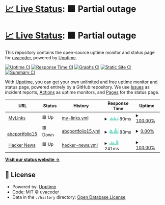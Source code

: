 # [📈 Live Status](https://uvacoder.github.io/monitorme): <!--live status--> **🟧 Partial outage**

# [📈 Live Status](https://uvacoder.github.io/monitorme): <!--live status--> **🟧 Partial outage**

This repository contains the open-source uptime monitor and status page for [uvacoder](https://abclinks.vercel.app/), powered by [Upptime](https://github.com/upptime/upptime).

[![Uptime CI](https://github.com/uvacoder/monitorme/workflows/Uptime%20CI/badge.svg)](https://github.com/uvacoder/monitorme/actions?query=workflow%3A%22Uptime+CI%22)
[![Response Time CI](https://github.com/uvacoder/monitorme/workflows/Response%20Time%20CI/badge.svg)](https://github.com/uvacoder/monitorme/actions?query=workflow%3A%22Response+Time+CI%22)
[![Graphs CI](https://github.com/uvacoder/monitorme/workflows/Graphs%20CI/badge.svg)](https://github.com/uvacoder/monitorme/actions?query=workflow%3A%22Graphs+CI%22)
[![Static Site CI](https://github.com/uvacoder/monitorme/workflows/Static%20Site%20CI/badge.svg)](https://github.com/uvacoder/monitorme/actions?query=workflow%3A%22Static+Site+CI%22)
[![Summary CI](https://github.com/uvacoder/monitorme/workflows/Summary%20CI/badge.svg)](https://github.com/uvacoder/monitorme/actions?query=workflow%3A%22Summary+CI%22)

With [Upptime](https://upptime.js.org), you can get your own unlimited and free uptime monitor and status page, powered entirely by a GitHub repository. We use [Issues](https://github.com/uvacoder/monitorme/issues) as incident reports, [Actions](https://github.com/uvacoder/monitorme/actions) as uptime monitors, and [Pages](https://uvacoder.github.io/monitorme) for the status page.

<!--start: status pages-->
<!-- This summary is generated by Upptime (https://github.com/upptime/upptime) -->
<!-- Do not edit this manually, your changes will be overwritten -->
<!-- prettier-ignore -->
| URL | Status | History | Response Time | Uptime |
| --- | ------ | ------- | ------------- | ------ |
| <img alt="" src="https://icons.duckduckgo.com/ip3/abclinks.vercel.app.ico" height="13"> [MyLinks](https://abclinks.vercel.app) | 🟩 Up | [my-links.yml](https://github.com/Uvacoder/monitorme/commits/HEAD/history/my-links.yml) | <details><summary><img alt="Response time graph" src="./graphs/my-links/response-time-week.png" height="20"> 80ms</summary><br><a href="https://uvacoder.github.io/monitorme/history/my-links"><img alt="Response time 149" src="https://img.shields.io/endpoint?url=https%3A%2F%2Fraw.githubusercontent.com%2FUvacoder%2Fmonitorme%2FHEAD%2Fapi%2Fmy-links%2Fresponse-time.json"></a><br><a href="https://uvacoder.github.io/monitorme/history/my-links"><img alt="24-hour response time 95" src="https://img.shields.io/endpoint?url=https%3A%2F%2Fraw.githubusercontent.com%2FUvacoder%2Fmonitorme%2FHEAD%2Fapi%2Fmy-links%2Fresponse-time-day.json"></a><br><a href="https://uvacoder.github.io/monitorme/history/my-links"><img alt="7-day response time 80" src="https://img.shields.io/endpoint?url=https%3A%2F%2Fraw.githubusercontent.com%2FUvacoder%2Fmonitorme%2FHEAD%2Fapi%2Fmy-links%2Fresponse-time-week.json"></a><br><a href="https://uvacoder.github.io/monitorme/history/my-links"><img alt="30-day response time 138" src="https://img.shields.io/endpoint?url=https%3A%2F%2Fraw.githubusercontent.com%2FUvacoder%2Fmonitorme%2FHEAD%2Fapi%2Fmy-links%2Fresponse-time-month.json"></a><br><a href="https://uvacoder.github.io/monitorme/history/my-links"><img alt="1-year response time 149" src="https://img.shields.io/endpoint?url=https%3A%2F%2Fraw.githubusercontent.com%2FUvacoder%2Fmonitorme%2FHEAD%2Fapi%2Fmy-links%2Fresponse-time-year.json"></a></details> | <details><summary><a href="https://uvacoder.github.io/monitorme/history/my-links">100.00%</a></summary><a href="https://uvacoder.github.io/monitorme/history/my-links"><img alt="All-time uptime 100.00%" src="https://img.shields.io/endpoint?url=https%3A%2F%2Fraw.githubusercontent.com%2FUvacoder%2Fmonitorme%2FHEAD%2Fapi%2Fmy-links%2Fuptime.json"></a><br><a href="https://uvacoder.github.io/monitorme/history/my-links"><img alt="24-hour uptime 100.00%" src="https://img.shields.io/endpoint?url=https%3A%2F%2Fraw.githubusercontent.com%2FUvacoder%2Fmonitorme%2FHEAD%2Fapi%2Fmy-links%2Fuptime-day.json"></a><br><a href="https://uvacoder.github.io/monitorme/history/my-links"><img alt="7-day uptime 100.00%" src="https://img.shields.io/endpoint?url=https%3A%2F%2Fraw.githubusercontent.com%2FUvacoder%2Fmonitorme%2FHEAD%2Fapi%2Fmy-links%2Fuptime-week.json"></a><br><a href="https://uvacoder.github.io/monitorme/history/my-links"><img alt="30-day uptime 100.00%" src="https://img.shields.io/endpoint?url=https%3A%2F%2Fraw.githubusercontent.com%2FUvacoder%2Fmonitorme%2FHEAD%2Fapi%2Fmy-links%2Fuptime-month.json"></a><br><a href="https://uvacoder.github.io/monitorme/history/my-links"><img alt="1-year uptime 100.00%" src="https://img.shields.io/endpoint?url=https%3A%2F%2Fraw.githubusercontent.com%2FUvacoder%2Fmonitorme%2FHEAD%2Fapi%2Fmy-links%2Fuptime-year.json"></a></details>
| <img alt="" src="https://icons.duckduckgo.com/ip3/abcportfolio15.vercel.app.ico" height="13"> [abcportfolio15](https://abcportfolio15.vercel.app) | 🟥 Down | [abcportfolio15.yml](https://github.com/Uvacoder/monitorme/commits/HEAD/history/abcportfolio15.yml) | <details><summary><img alt="Response time graph" src="./graphs/abcportfolio15/response-time-week.png" height="20"> 83ms</summary><br><a href="https://uvacoder.github.io/monitorme/history/abcportfolio15"><img alt="Response time 150" src="https://img.shields.io/endpoint?url=https%3A%2F%2Fraw.githubusercontent.com%2FUvacoder%2Fmonitorme%2FHEAD%2Fapi%2Fabcportfolio15%2Fresponse-time.json"></a><br><a href="https://uvacoder.github.io/monitorme/history/abcportfolio15"><img alt="24-hour response time 81" src="https://img.shields.io/endpoint?url=https%3A%2F%2Fraw.githubusercontent.com%2FUvacoder%2Fmonitorme%2FHEAD%2Fapi%2Fabcportfolio15%2Fresponse-time-day.json"></a><br><a href="https://uvacoder.github.io/monitorme/history/abcportfolio15"><img alt="7-day response time 83" src="https://img.shields.io/endpoint?url=https%3A%2F%2Fraw.githubusercontent.com%2FUvacoder%2Fmonitorme%2FHEAD%2Fapi%2Fabcportfolio15%2Fresponse-time-week.json"></a><br><a href="https://uvacoder.github.io/monitorme/history/abcportfolio15"><img alt="30-day response time 97" src="https://img.shields.io/endpoint?url=https%3A%2F%2Fraw.githubusercontent.com%2FUvacoder%2Fmonitorme%2FHEAD%2Fapi%2Fabcportfolio15%2Fresponse-time-month.json"></a><br><a href="https://uvacoder.github.io/monitorme/history/abcportfolio15"><img alt="1-year response time 150" src="https://img.shields.io/endpoint?url=https%3A%2F%2Fraw.githubusercontent.com%2FUvacoder%2Fmonitorme%2FHEAD%2Fapi%2Fabcportfolio15%2Fresponse-time-year.json"></a></details> | <details><summary><a href="https://uvacoder.github.io/monitorme/history/abcportfolio15">0.00%</a></summary><a href="https://uvacoder.github.io/monitorme/history/abcportfolio15"><img alt="All-time uptime 10.87%" src="https://img.shields.io/endpoint?url=https%3A%2F%2Fraw.githubusercontent.com%2FUvacoder%2Fmonitorme%2FHEAD%2Fapi%2Fabcportfolio15%2Fuptime.json"></a><br><a href="https://uvacoder.github.io/monitorme/history/abcportfolio15"><img alt="24-hour uptime 0.00%" src="https://img.shields.io/endpoint?url=https%3A%2F%2Fraw.githubusercontent.com%2FUvacoder%2Fmonitorme%2FHEAD%2Fapi%2Fabcportfolio15%2Fuptime-day.json"></a><br><a href="https://uvacoder.github.io/monitorme/history/abcportfolio15"><img alt="7-day uptime 0.00%" src="https://img.shields.io/endpoint?url=https%3A%2F%2Fraw.githubusercontent.com%2FUvacoder%2Fmonitorme%2FHEAD%2Fapi%2Fabcportfolio15%2Fuptime-week.json"></a><br><a href="https://uvacoder.github.io/monitorme/history/abcportfolio15"><img alt="30-day uptime 7.96%" src="https://img.shields.io/endpoint?url=https%3A%2F%2Fraw.githubusercontent.com%2FUvacoder%2Fmonitorme%2FHEAD%2Fapi%2Fabcportfolio15%2Fuptime-month.json"></a><br><a href="https://uvacoder.github.io/monitorme/history/abcportfolio15"><img alt="1-year uptime 10.87%" src="https://img.shields.io/endpoint?url=https%3A%2F%2Fraw.githubusercontent.com%2FUvacoder%2Fmonitorme%2FHEAD%2Fapi%2Fabcportfolio15%2Fuptime-year.json"></a></details>
| <img alt="" src="https://icons.duckduckgo.com/ip3/news.ycombinator.com.ico" height="13"> [Hacker News](https://news.ycombinator.com) | 🟩 Up | [hacker-news.yml](https://github.com/Uvacoder/monitorme/commits/HEAD/history/hacker-news.yml) | <details><summary><img alt="Response time graph" src="./graphs/hacker-news/response-time-week.png" height="20"> 241ms</summary><br><a href="https://uvacoder.github.io/monitorme/history/hacker-news"><img alt="Response time 276" src="https://img.shields.io/endpoint?url=https%3A%2F%2Fraw.githubusercontent.com%2FUvacoder%2Fmonitorme%2FHEAD%2Fapi%2Fhacker-news%2Fresponse-time.json"></a><br><a href="https://uvacoder.github.io/monitorme/history/hacker-news"><img alt="24-hour response time 80" src="https://img.shields.io/endpoint?url=https%3A%2F%2Fraw.githubusercontent.com%2FUvacoder%2Fmonitorme%2FHEAD%2Fapi%2Fhacker-news%2Fresponse-time-day.json"></a><br><a href="https://uvacoder.github.io/monitorme/history/hacker-news"><img alt="7-day response time 241" src="https://img.shields.io/endpoint?url=https%3A%2F%2Fraw.githubusercontent.com%2FUvacoder%2Fmonitorme%2FHEAD%2Fapi%2Fhacker-news%2Fresponse-time-week.json"></a><br><a href="https://uvacoder.github.io/monitorme/history/hacker-news"><img alt="30-day response time 248" src="https://img.shields.io/endpoint?url=https%3A%2F%2Fraw.githubusercontent.com%2FUvacoder%2Fmonitorme%2FHEAD%2Fapi%2Fhacker-news%2Fresponse-time-month.json"></a><br><a href="https://uvacoder.github.io/monitorme/history/hacker-news"><img alt="1-year response time 276" src="https://img.shields.io/endpoint?url=https%3A%2F%2Fraw.githubusercontent.com%2FUvacoder%2Fmonitorme%2FHEAD%2Fapi%2Fhacker-news%2Fresponse-time-year.json"></a></details> | <details><summary><a href="https://uvacoder.github.io/monitorme/history/hacker-news">100.00%</a></summary><a href="https://uvacoder.github.io/monitorme/history/hacker-news"><img alt="All-time uptime 100.00%" src="https://img.shields.io/endpoint?url=https%3A%2F%2Fraw.githubusercontent.com%2FUvacoder%2Fmonitorme%2FHEAD%2Fapi%2Fhacker-news%2Fuptime.json"></a><br><a href="https://uvacoder.github.io/monitorme/history/hacker-news"><img alt="24-hour uptime 100.00%" src="https://img.shields.io/endpoint?url=https%3A%2F%2Fraw.githubusercontent.com%2FUvacoder%2Fmonitorme%2FHEAD%2Fapi%2Fhacker-news%2Fuptime-day.json"></a><br><a href="https://uvacoder.github.io/monitorme/history/hacker-news"><img alt="7-day uptime 100.00%" src="https://img.shields.io/endpoint?url=https%3A%2F%2Fraw.githubusercontent.com%2FUvacoder%2Fmonitorme%2FHEAD%2Fapi%2Fhacker-news%2Fuptime-week.json"></a><br><a href="https://uvacoder.github.io/monitorme/history/hacker-news"><img alt="30-day uptime 100.00%" src="https://img.shields.io/endpoint?url=https%3A%2F%2Fraw.githubusercontent.com%2FUvacoder%2Fmonitorme%2FHEAD%2Fapi%2Fhacker-news%2Fuptime-month.json"></a><br><a href="https://uvacoder.github.io/monitorme/history/hacker-news"><img alt="1-year uptime 100.00%" src="https://img.shields.io/endpoint?url=https%3A%2F%2Fraw.githubusercontent.com%2FUvacoder%2Fmonitorme%2FHEAD%2Fapi%2Fhacker-news%2Fuptime-year.json"></a></details>

<!--end: status pages-->

[**Visit our status website →**](https://uvacoder.github.io/monitorme)

## 📄 License

- Powered by: [Upptime](https://github.com/upptime/upptime)
- Code: [MIT](./LICENSE) © [uvacoder](https://abclinks.vercel.app/)
- Data in the `./history` directory: [Open Database License](https://opendatacommons.org/licenses/odbl/1-0/)
